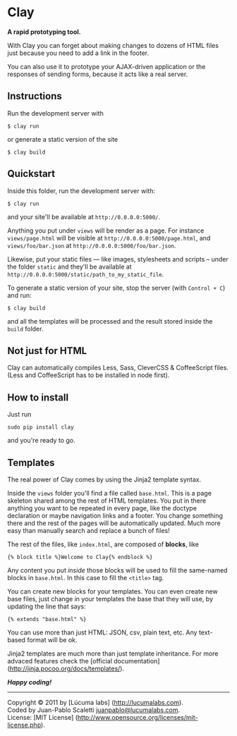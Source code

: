 
# Clay

**A rapid prototyping tool.**

With Clay you can forget about making changes to dozens of HTML files just because you need to add a link in the footer.

You can also use it to prototype your AJAX-driven application or the responses of sending forms, because it acts like a real server.


## Instructions

Run the development server with

    $ clay run

or generate a static version of the site

    $ clay build


## Quickstart


Inside this folder, run the development server with:
    
    $ clay run

and your site'll be available at `http://0.0.0.0:5000/`.

Anything you put under `views` will be render as a page. For instance `views/page.html` will be visible at `http://0.0.0.0:5000/page.html`, and `views/foo/bar.json` at `http://0.0.0.0:5000/foo/bar.json`.

Likewise, put your static files — like images, stylesheets and scripts – under the folder `static` and they'll be available at `http://0.0.0.0:5000/static/path_to_my_static_file`.

To generate a static version of your site, stop the server (with `Control + C`) and run:

    $ clay build

and all the templates will be processed and the result stored inside the `build` folder.


## Not just for HTML

Clay can automatically compiles Less, Sass, CleverCSS & CoffeeScript files.
(Less and CoffeeScript has to be installed in node first).


## How to install

Just run

    sudo pip install clay

and you're ready to go.


## Templates

The real power of Clay comes by using the Jinja2 template syntax. 

Inside the `views` folder you'll find a file called `base.html`. This is a page skeleton shared among the rest of HTML templates. You put in there anything you want to be repeated in every page, like the doctype declaration or maybe navigation links and a footer. You change something there and the rest of the pages will be automatically updated. Much more easy than manually search and replace a bunch of files!

The rest of the files, like `index.html`, are composed of **blocks**, like

    {% block title %}Welcome to Clay{% endblock %}

Any content you put *inside* those blocks will be used to fill the same-named blocks in `base.html`. In this case to fill the `<title>` tag.

You can create new blocks for your templates. You can even create new base files, just change in your templates the base that they will use, by updating the line that says:

    {% extends "base.html" %}

You can use more than just HTML: JSON, csv, plain text, etc. Any text-based format will be ok.

Jinja2 templates are much more than just template inheritance. For more advaced features check the [official documentation] (http://jinja.pocoo.org/docs/templates/).


***Happy coding!***

---------------------------------------
Copyright © 2011 by [Lúcuma labs] (http://lucumalabs.com).<br />
Coded by Juan-Pablo Scaletti <juanpablo@lucumalabs.com>.<br />
License: [MIT License] (http://www.opensource.org/licenses/mit-license.php).
